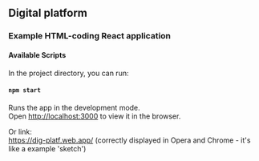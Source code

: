 ## Digital platform
### Example HTML-coding React application

#### Available Scripts

In the project directory, you can run:

#### `npm start`

Runs the app in the development mode.<br />
Open [http://localhost:3000](http://localhost:3000) to view it in the browser.
   

Or link:   
https://dig-platf.web.app/     (correctly displayed in Opera and Chrome - it's like a example 'sketch')